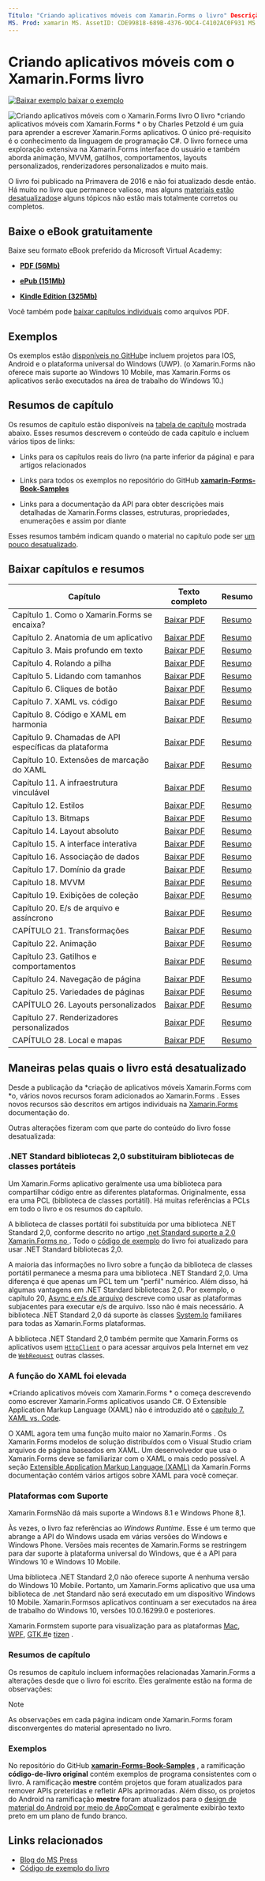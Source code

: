 ```yaml
---
Título: "Criando aplicativos móveis com Xamarin.Forms o livro" Descrição: "Aprenda Xamarin.Forms o desenvolvimento de aplicativos com a versão eletrônica da criação de aplicativos móveis com o Xamarin.Forms livro de Charles Petzold".
MS. Prod: xamarin MS. AssetID: CDE99818-689B-4376-9DC4-C4102AC0F931 MS. Technology: xamarin-Forms autor: davidbritch MS. Author: dabritch MS. Date: 07/19/2018 no-loc: [ Xamarin.Forms , Xamarin.Essentials ]
---
```


# <a name="creating-mobile-apps-with-xamarinforms-book"></a>Criando aplicativos móveis com o Xamarin.Forms livro

[![Baixar exemplo ](~/media/shared/download.png) baixar o exemplo](https://github.com/xamarin/xamarin-forms-book-samples)

<img src="images/cover-sml.png" title="Criando aplicativos móveis com o Xamarin.Forms livro" align="left" />O livro *criando aplicativos móveis com Xamarin.Forms * o by Charles Petzold é um guia para aprender a escrever Xamarin.Forms aplicativos. O único pré-requisito é o conhecimento da linguagem de programação C#. O livro fornece uma exploração extensiva na Xamarin.Forms interface do usuário e também aborda animação, MVVM, gatilhos, comportamentos, layouts personalizados, renderizadores personalizados e muito mais.

O livro foi publicado na Primavera de 2016 e não foi atualizado desde então. Há muito no livro que permanece valioso, mas alguns [materiais estão desatualizados](#ways-in-which-the-book-is-outdated)e alguns tópicos não estão mais totalmente corretos ou completos.

## <a name="download-ebook-for-free"></a>Baixe o eBook gratuitamente

Baixe seu formato eBook preferido da Microsoft Virtual Academy:

- [**PDF (56Mb)**](https://aka.ms/xamformsebook)

- [**ePub (151Mb)**](https://aka.ms/xamebook/epub)

- [**Kindle Edition (325Mb)**](https://aka.ms/xamebook/mobi)

Você também pode [baixar capítulos individuais](#download-chapters-and-summaries) como arquivos PDF.

## <a name="samples"></a>Exemplos

Os exemplos estão [disponíveis no GitHub](https://github.com/xamarin/xamarin-forms-book-samples)e incluem projetos para IOS, Android e o plataforma universal do Windows (UWP). (o Xamarin.Forms não oferece mais suporte ao Windows 10 Mobile, mas Xamarin.Forms os aplicativos serão executados na área de trabalho do Windows 10.)

## <a name="chapter-summaries"></a>Resumos de capítulo

Os resumos de capítulo estão disponíveis na [tabela de capítulo](#download-chapters-and-summaries) mostrada abaixo. Esses resumos descrevem o conteúdo de cada capítulo e incluem vários tipos de links:

- Links para os capítulos reais do livro (na parte inferior da página) e para artigos relacionados

- Links para todos os exemplos no repositório do GitHub [**xamarin-Forms-Book-Samples**](https://github.com/xamarin/xamarin-forms-book-samples)

- Links para a documentação da API para obter descrições mais detalhadas de Xamarin.Forms classes, estruturas, propriedades, enumerações e assim por diante

Esses resumos também indicam quando o material no capítulo pode ser [um pouco desatualizado](#ways-in-which-the-book-is-outdated).

## <a name="download-chapters-and-summaries"></a>Baixar capítulos e resumos

| Capítulo | Texto completo | Resumo |
| ------- | ------------- | ------- |
| Capítulo 1. Como o Xamarin.Forms se encaixa? | [Baixar PDF](https://download.xamarin.com/developer/xamarin-forms-book/XamarinFormsBook-Ch01-Apr2016.pdf) | [Resumo](summaries/chapter01.md) |
| Capítulo 2. Anatomia de um aplicativo | [Baixar PDF](https://download.xamarin.com/developer/xamarin-forms-book/XamarinFormsBook-Ch02-Apr2016.pdf) | [Resumo](summaries/chapter02.md) |
| Capítulo 3. Mais profundo em texto | [Baixar PDF](https://download.xamarin.com/developer/xamarin-forms-book/XamarinFormsBook-Ch03-Apr2016.pdf) | [Resumo](summaries/chapter03.md) |
| Capítulo 4. Rolando a pilha | [Baixar PDF](https://download.xamarin.com/developer/xamarin-forms-book/XamarinFormsBook-Ch04-Apr2016.pdf) | [Resumo](summaries/chapter04.md) |
| Capítulo 5. Lidando com tamanhos | [Baixar PDF](https://download.xamarin.com/developer/xamarin-forms-book/XamarinFormsBook-Ch05-Apr2016.pdf) | [Resumo](summaries/chapter05.md) |
| Capítulo 6. Cliques de botão | [Baixar PDF](https://download.xamarin.com/developer/xamarin-forms-book/XamarinFormsBook-Ch06-Apr2016.pdf) | [Resumo](summaries/chapter06.md) |
| Capítulo 7. XAML vs. código | [Baixar PDF](https://download.xamarin.com/developer/xamarin-forms-book/XamarinFormsBook-Ch07-Apr2016.pdf) | [Resumo](summaries/chapter07.md) |
| Capítulo 8. Código e XAML em harmonia | [Baixar PDF](https://download.xamarin.com/developer/xamarin-forms-book/XamarinFormsBook-Ch08-Apr2016.pdf) | [Resumo](summaries/chapter08.md) |
| Capítulo 9. Chamadas de API específicas da plataforma | [Baixar PDF](https://download.xamarin.com/developer/xamarin-forms-book/XamarinFormsBook-Ch09-Apr2016.pdf) | [Resumo](summaries/chapter09.md) |
| Capítulo 10. Extensões de marcação do XAML | [Baixar PDF](https://download.xamarin.com/developer/xamarin-forms-book/XamarinFormsBook-Ch10-Apr2016.pdf) | [Resumo](summaries/chapter10.md) |
| Capítulo 11. A infraestrutura vinculável | [Baixar PDF](https://download.xamarin.com/developer/xamarin-forms-book/XamarinFormsBook-Ch11-Apr2016.pdf) | [Resumo](summaries/chapter11.md) |
| Capítulo 12. Estilos | [Baixar PDF](https://download.xamarin.com/developer/xamarin-forms-book/XamarinFormsBook-Ch12-Apr2016.pdf) | [Resumo](summaries/chapter12.md) |
| Capítulo 13. Bitmaps | [Baixar PDF](https://download.xamarin.com/developer/xamarin-forms-book/XamarinFormsBook-Ch13-Apr2016.pdf) | [Resumo](summaries/chapter13.md) |
| Capítulo 14. Layout absoluto | [Baixar PDF](https://download.xamarin.com/developer/xamarin-forms-book/XamarinFormsBook-Ch14-Apr2016.pdf) | [Resumo](summaries/chapter14.md) |
| Capítulo 15. A interface interativa | [Baixar PDF](https://download.xamarin.com/developer/xamarin-forms-book/XamarinFormsBook-Ch15-Apr2016.pdf) | [Resumo](summaries/chapter15.md) |
| Capítulo 16. Associação de dados | [Baixar PDF](https://download.xamarin.com/developer/xamarin-forms-book/XamarinFormsBook-Ch16-Apr2016.pdf) | [Resumo](summaries/chapter16.md) |
| Capítulo 17. Domínio da grade | [Baixar PDF](https://download.xamarin.com/developer/xamarin-forms-book/XamarinFormsBook-Ch17-Apr2016.pdf) | [Resumo](summaries/chapter17.md) |
| Capítulo 18. MVVM | [Baixar PDF](https://download.xamarin.com/developer/xamarin-forms-book/XamarinFormsBook-Ch18-Apr2016.pdf) | [Resumo](summaries/chapter18.md) |
| Capítulo 19. Exibições de coleção | [Baixar PDF](https://download.xamarin.com/developer/xamarin-forms-book/XamarinFormsBook-Ch19-Apr2016.pdf) | [Resumo](summaries/chapter19.md) |
| Capítulo 20. E/s de arquivo e assíncrono | [Baixar PDF](https://download.xamarin.com/developer/xamarin-forms-book/XamarinFormsBook-Ch20-Apr2016.pdf) | [Resumo](summaries/chapter20.md) |
| CAPÍTULO 21. Transformações | [Baixar PDF](https://download.xamarin.com/developer/xamarin-forms-book/XamarinFormsBook-Ch21-Apr2016.pdf) | [Resumo](summaries/chapter21.md) |
| Capítulo 22. Animação | [Baixar PDF](https://download.xamarin.com/developer/xamarin-forms-book/XamarinFormsBook-Ch22-Apr2016.pdf) | [Resumo](summaries/chapter22.md) |
| Capítulo 23. Gatilhos e comportamentos | [Baixar PDF](https://download.xamarin.com/developer/xamarin-forms-book/XamarinFormsBook-Ch23-Apr2016.pdf) | [Resumo](summaries/chapter23.md) |
| Capítulo 24. Navegação de página | [Baixar PDF](https://download.xamarin.com/developer/xamarin-forms-book/XamarinFormsBook-Ch24-Apr2016.pdf) | [Resumo](summaries/chapter24.md) |
| Capítulo 25. Variedades de páginas | [Baixar PDF](https://download.xamarin.com/developer/xamarin-forms-book/XamarinFormsBook-Ch25-Apr2016.pdf) | [Resumo](summaries/chapter25.md) |
| CAPÍTULO 26. Layouts personalizados | [Baixar PDF](https://download.xamarin.com/developer/xamarin-forms-book/XamarinFormsBook-Ch26-Apr2016.pdf) | [Resumo](summaries/chapter26.md) |
| Capítulo 27. Renderizadores personalizados | [Baixar PDF](https://download.xamarin.com/developer/xamarin-forms-book/XamarinFormsBook-Ch27-Apr2016.pdf) | [Resumo](summaries/chapter27.md) |
| CAPÍTULO 28. Local e mapas | [Baixar PDF](https://download.xamarin.com/developer/xamarin-forms-book/XamarinFormsBook-Ch28-Aug2016.pdf) | [Resumo](summaries/chapter28.md) |

## <a name="ways-in-which-the-book-is-outdated"></a>Maneiras pelas quais o livro está desatualizado

Desde a publicação da *criação de aplicativos móveis Xamarin.Forms com *o, vários novos recursos foram adicionados ao Xamarin.Forms . Esses novos recursos são descritos em artigos individuais na [Xamarin.Forms](/xamarin/) documentação do.

Outras alterações fizeram com que parte do conteúdo do livro fosse desatualizada:

### <a name="net-standard-20-libraries-have-replaced-portable-class-libraries"></a>.NET Standard bibliotecas 2,0 substituiram bibliotecas de classes portáteis

Um Xamarin.Forms aplicativo geralmente usa uma biblioteca para compartilhar código entre as diferentes plataformas. Originalmente, essa era uma PCL (biblioteca de classes portátil). Há muitas referências a PCLs em todo o livro e os resumos do capítulo.

A biblioteca de classes portátil foi substituída por uma biblioteca .NET Standard 2,0, conforme descrito no artigo [.net Standard suporte a 2,0 Xamarin.Forms no ](~/xamarin-forms/internals/net-standard.md). Todo o [código de exemplo](https://github.com/xamarin/xamarin-forms-book-samples) do livro foi atualizado para usar .NET Standard bibliotecas 2,0.

A maioria das informações no livro sobre a função da biblioteca de classes portátil permanece a mesma para uma biblioteca .NET Standard 2,0. Uma diferença é que apenas um PCL tem um "perfil" numérico. Além disso, há algumas vantagens em .NET Standard bibliotecas 2,0. Por exemplo, o capítulo 20, [Async e e/s de arquivo](summaries/chapter20.md) descreve como usar as plataformas subjacentes para executar e/s de arquivo. Isso não é mais necessário. A biblioteca .NET Standard 2,0 dá suporte às classes [System.Io](xref:System.IO) familiares para todas as Xamarin.Forms plataformas.

A biblioteca .NET Standard 2,0 também permite que Xamarin.Forms os aplicativos usem [`HttpClient`](xref:System.Net.Http.HttpClient) o para acessar arquivos pela Internet em vez de [`WebRequest`](xref:System.Net.WebRequest) outras classes.

### <a name="the-role-of-xaml-has-been-elevated"></a>A função do XAML foi elevada

*Criando aplicativos móveis com Xamarin.Forms * o começa descrevendo como escrever Xamarin.Forms aplicativos usando C#. O Extensible Application Markup Language (XAML) não é introduzido até o [capítulo 7. XAML vs. Code](summaries/chapter07.md).

O XAML agora tem uma função muito maior no Xamarin.Forms . Os Xamarin.Forms modelos de solução distribuídos com o Visual Studio criam arquivos de página baseados em XAML. Um desenvolvedor que usa o Xamarin.Forms deve se familiarizar com o XAML o mais cedo possível. A seção [Extensible Application Markup Language (XAML)](~/xamarin-forms/xaml/index.yml) da Xamarin.Forms documentação contém vários artigos sobre XAML para você começar.

### <a name="supported-platforms"></a>Plataformas com Suporte

Xamarin.FormsNão dá mais suporte a Windows 8.1 e Windows Phone 8,1.

Às vezes, o livro faz referências ao _Windows Runtime_. Esse é um termo que abrange a API do Windows usada em várias versões do Windows e Windows Phone. Versões mais recentes de Xamarin.Forms se restringem para dar suporte à plataforma universal do Windows, que é a API para Windows 10 e Windows 10 Mobile.

Uma biblioteca .NET Standard 2,0 não oferece suporte A nenhuma versão do Windows 10 Mobile. Portanto, um Xamarin.Forms aplicativo que usa uma biblioteca de .net Standard não será executado em um dispositivo Windows 10 Mobile. Xamarin.Formsos aplicativos continuam a ser executados na área de trabalho do Windows 10, versões 10.0.16299.0 e posteriores.

Xamarin.Formstem suporte para visualização para as plataformas [Mac](~/xamarin-forms/platform/other/mac.md), [WPF](~/xamarin-forms/platform/other/wpf.md), [GTK #](~/xamarin-forms/platform/other/gtk.md)e [tizen](~/xamarin-forms/platform/other/tizen.md) .

### <a name="chapter-summaries"></a>Resumos de capítulo

Os resumos de capítulo incluem informações relacionadas Xamarin.Forms a alterações desde que o livro foi escrito. Eles geralmente estão na forma de observações:

> [!NOTE]
> As observações em cada página indicam onde Xamarin.Forms foram disconvergentes do material apresentado no livro.

### <a name="samples"></a>Exemplos

No repositório do GitHub [**xamarin-Forms-Book-Samples**](https://github.com/xamarin/xamarin-forms-book-samples) , a ramificação **código-de-livro original** contém exemplos de programa consistentes com o livro. A ramificação **mestre** contém projetos que foram atualizados para remover APIs preteridas e refletir APIs aprimoradas. Além disso, os projetos do Android na ramificação **mestre** foram atualizados para o [design de material do Android por meio de AppCompat](~/xamarin-forms/platform/android/index.md) e geralmente exibirão texto preto em um plano de fundo branco.

## <a name="related-links"></a>Links relacionados

- [Blog do MS Press](https://blogs.msdn.microsoft.com/microsoft_press/2016/03/31/free-ebook-creating-mobile-apps-with-xamarin-forms/)
- [Código de exemplo do livro](https://github.com/xamarin/xamarin-forms-book-samples)
